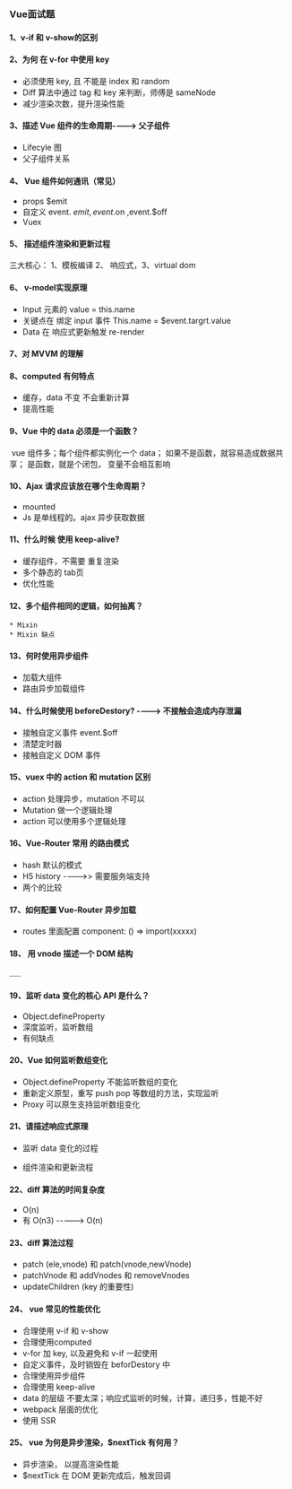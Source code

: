 ### Vue面试题



#### 1、v-if 和 v-show的区别







#### 2、为何 在 v-for 中使用 key

* 必须使用 key, 且 不能是 index  和 random
* Diff 算法中通过 tag 和 key 来判断，师傅是 sameNode
* 减少渲染次数，提升渲染性能

#### 3、描述 Vue 组件的生命周期----> 父子组件

* Lifecyle  图
* 父子组件关系

#### 4、 Vue 组件如何通讯（常见）

* props   $emit
* 自定义  event. $emit,  event  .$on   ,event.$off
* Vuex



 #### 5、 描述组件渲染和更新过程

三大核心： 1、模板编译  2、 响应式，3、virtual dom



#### 6、 v-model实现原理

*  Input 元素的 value = this.name
* 关键点在 绑定 input 事件 This.name = $event.targrt.value
* Data 在 响应式更新触发 re-render

#### 7、对 MVVM 的理解



#### 8、computed 有何特点

* 缓存，data 不变 不会重新计算
* 提高性能

#### 9、Vue 中的 data 必须是一个函数？

​	vue 组件多；每个组件都实例化一个 data； 如果不是函数，就容易造成数据共享； 是函数，就是个闭包， 变量不会相互影响

#### 10、Ajax 请求应该放在哪个生命周期？

* mounted 
* Js 是单线程的。ajax 异步获取数据

#### 11、什么时候 使用 keep-alive?

* 缓存组件，不需要 重复渲染
* 多个静态的 tab页
* 优化性能

#### 12、多个组件相同的逻辑，如何抽离？

	* Mixin
	* Mixin 缺点

#### 13、何时使用异步组件

* 加载大组件
* 路由异步加载组件

#### 14、什么时候使用 beforeDestory? ----> 不接触会造成内存泄漏

* 接触自定义事件  event.$off
* 清楚定时器
* 接触自定义 DOM 事件

#### 15、vuex 中的 action 和 mutation 区别

* action 处理异步，mutation 不可以
* Mutation  做一个逻辑处理
* action  可以使用多个逻辑处理

#### 16、Vue-Router 常用 的路由模式

* hash 默认的模式
* H5 history ---->>  需要服务端支持
* 两个的比较

#### 17、如何配置 Vue-Router 异步加载

* routes 里面配置 component: () => import(xxxxx)

#### 18、 用 vnode 描述一个 DOM 结构

.....

#### 19、监听 data 变化的核心 API 是什么？

* Object.defineProperty
* 深度监听，监听数组
* 有何缺点

#### 20、Vue  如何监听数组变化

* Object.defineProperty 不能监听数组的变化
* 重新定义原型，重写 push pop 等数组的方法，实现监听
* Proxy 可以原生支持监听数组变化

#### 21、请描述响应式原理

* 监听 data 变化的过程

* 组件渲染和更新流程 

  

#### 22、diff 算法的时间复杂度

* O(n)
* 有 O(n3) -----> O(n)

#### 23、diff 算法过程

* patch (ele,vnode) 和 patch(vnode,newVnode)
* patchVnode  和 addVnodes  和 removeVnodes
* updateChildren (key 的重要性)

#### 24、 vue 常见的性能优化

* 合理使用 v-if 和 v-show 
* 合理使用computed
* v-for 加 key, 以及避免和 v-if 一起使用
* 自定义事件，及时销毁在 beforDestory 中
* 合理使用异步组件
* 合理使用 keep-alive
* data 的层级 不要太深；响应式监听的时候，计算，递归多，性能不好
* webpack 层面的优化
* 使用 SSR

#### 25、 vue 为何是异步渲染，$nextTick 有何用？

* 异步渲染， 以提高渲染性能
* $nextTick 在 DOM 更新完成后，触发回调









